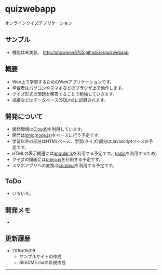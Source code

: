 # quizwebapp
オンラインクイズアプリケーション

## サンプル
+ 機能は未実装。
http://snowman8765.github.io/quizwebapp

## 概要
+ Web上で学習するためのWebアプリケーションです。
+ 学習者はパソコンやスマホなどのブラウザ上で動作します。
+ クイズ形式の問題を解答することで勉強していきます。
+ 成績などはデータベース(SQLite)に記録されます。

## 開発について
+ 開発環境は[Cloud9][1]を利用しています。
+ 開発は[ionic][2]([node.js][3])をベースに行う予定です。
+ 学習以外の部分はHTMLベース、学習(クイズ)部分はJavascriptベースの予定です。
+ HTMLの表示関連には[angular.js][4]を利用する予定です。([ionic][2]を利用するため)
+ クイズの描画には[phina.js][5]を利用する予定です。
+ スマホアプリへの変換は[cordova][6]を利用する予定です。

## ToDo
+ いろいろ。

## 開発メモ
+ 

## 更新履歴
+ 2016/05/09
  + サンプルサイトの作成
  + README.mdの新規作成

----
[1]: https://c9.io/ "Cloud9"
[2]: http://ionicframework.com/ "Ionic"
[3]: http://nodejs.jp/ "Node.js 日本ユーザグループ"
[4]: https://angularjs.org/ "AngularJS"
[5]: https://github.com/phi-jp/phina.js "phi-jp/phina.js"
[6]: https://cordova.apache.org/ "Apache Cordova"
